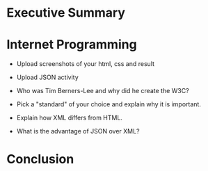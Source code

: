 # Executive Summary

# Internet Programming
* Upload screenshots of your html, css and result
* Upload JSON activity

* Who was Tim Berners-Lee and why did he create the W3C?

* Pick a "standard" of your choice and explain why it is important.

* Explain how XML differs from HTML. 

* What is the advantage of JSON over XML?

# Conclusion
